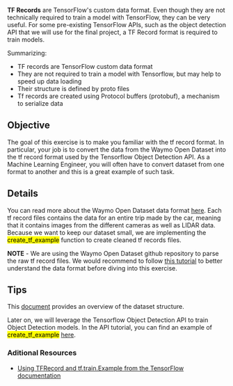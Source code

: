 **TF Records** are TensorFlow's custom data format. Even though they are not technically required to train a model with TensorFlow, they can be very useful. For some pre-existing TensorFlow APIs, such as the object detection API that we will use for the final project, a TF Record format is required to train models.

Summarizing:

* TF records are TensorFlow custom data format
* They are not required to train a model with Tensorflow, but may help to speed up data loading
* Their structure is defined by proto files
* Tf records are created using Protocol buffers (protobuf), a mechanism to serialize data


## Objective

The goal of this exercise is to make you familiar with the tf record format. In particular, your job is to convert the data from the Waymo Open Dataset into the tf record format used by the Tensorflow Object Detection API. As a Machine Learning Engineer, you will often have to convert dataset from one format to another and this is a great example of such task.

## Details

You can read more about the Waymo Open Dataset data format [here](https://waymo.com/open/data/perception/). Each tf record files contains the data for an entire trip made by the car, meaning that it contains images from the different cameras as well as LIDAR data. Because we want to keep our dataset small, we are implementing the <mark>create_tf_example</mark> function to create cleaned tf records files.

**NOTE** - We are using the Waymo Open Dataset github repository to parse the raw tf record files. We would recommend to follow [this tutorial](https://github.com/waymo-research/waymo-open-dataset) to better understand the data format before diving into this exercise. 

## Tips

This [document](https://github.com/Jossome/Waymo-open-dataset-document) provides an overview of the dataset structure.

Later on, we will leverage the Tensorflow Object Detection API to train Object Detection models. In the API tutorial, you can find an example of <mark>create_tf_example</mark> [here](https://tensorflow-object-detection-api-tutorial.readthedocs.io/en/latest/training.html#create-tensorflow-records).

### Aditional Resources

* [Using TFRecord and tf.train.Example from the TensorFlow documentation](https://www.tensorflow.org/tutorials/load_data/tfrecord)